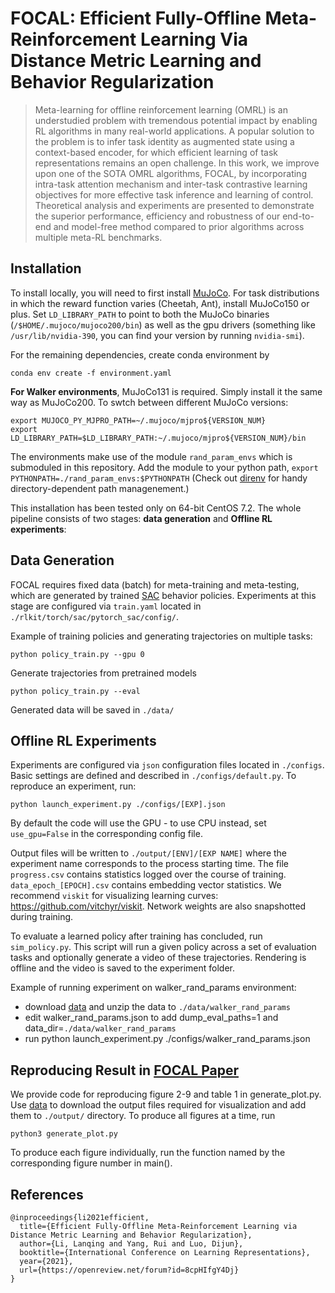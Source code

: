 # FOCAL: Efficient Fully-Offline Meta-Reinforcement Learning Via Distance Metric Learning and Behavior Regularization

> Meta-learning for offline reinforcement learning (OMRL) is an understudied problem with tremendous potential impact by enabling RL algorithms in many real-world applications. A popular solution to the problem is to infer task identity as augmented state using a context-based encoder, for which efficient learning of task representations remains an open challenge. In this work, we improve upon one of the SOTA OMRL algorithms, FOCAL, by incorporating intra-task attention mechanism and inter-task contrastive learning objectives for more effective task inference and learning of control. Theoretical analysis and experiments are presented to demonstrate the superior performance, efficiency and robustness of our end-to-end and model-free method compared to prior algorithms across multiple meta-RL benchmarks.

## Installation
To install locally, you will need to first install [MuJoCo](https://www.roboti.us/index.html). For task distributions in which the reward function varies (Cheetah, Ant), install MuJoCo150 or plus. Set `LD_LIBRARY_PATH` to point to both the MuJoCo binaries (`/$HOME/.mujoco/mujoco200/bin`) as well as the gpu drivers (something like `/usr/lib/nvidia-390`, you can find your version by running `nvidia-smi`).

For the remaining dependencies, create conda environment by
```
conda env create -f environment.yaml
```

<!-- For task distributions where the transition function (dynamics)  varies  -->

**For Walker environments**, MuJoCo131 is required.
Simply install it the same way as MuJoCo200. To swtch between different MuJoCo versions:

```
export MUJOCO_PY_MJPRO_PATH=~/.mujoco/mjpro${VERSION_NUM}
export LD_LIBRARY_PATH=$LD_LIBRARY_PATH:~/.mujoco/mjpro${VERSION_NUM}/bin
``` 

The environments make use of the module `rand_param_envs` which is submoduled in this repository. Add the module to your python path, `export PYTHONPATH=./rand_param_envs:$PYTHONPATH` (Check out [direnv](https://direnv.net/) for handy directory-dependent path managenement.)


This installation has been tested only on 64-bit CentOS 7.2. The whole pipeline consists of two stages: **data generation** and **Offline RL experiments**:

## Data Generation

FOCAL requires fixed data (batch) for meta-training and meta-testing, which are generated by trained [SAC](https://arxiv.org/pdf/1801.01290.pdf) behavior policies. Experiments at this stage are configured via `train.yaml` located in `./rlkit/torch/sac/pytorch_sac/config/`.  

Example of training policies and generating trajectories on multiple tasks:

```
python policy_train.py --gpu 0
```

Generate trajectories from pretrained models

```
python policy_train.py --eval
```

Generated data will be saved in `./data/`

## Offline RL Experiments
Experiments are configured via `json` configuration files located in `./configs`. Basic settings are defined and described in `./configs/default.py`. To reproduce an experiment, run: 
```
python launch_experiment.py ./configs/[EXP].json
```
By default the code will use the GPU - to use CPU instead, set `use_gpu=False` in the corresponding config file.

Output files will be written to `./output/[ENV]/[EXP NAME]` where the experiment name corresponds to the process starting time. The file `progress.csv` contains statistics logged over the course of training. `data_epoch_[EPOCH].csv` contains embedding vector statistics. We recommend `viskit` for visualizing learning curves: https://github.com/vitchyr/viskit. Network weights are also snapshotted during training.

To evaluate a learned policy after training has concluded, run `sim_policy.py`. This script will run a given policy across a set of evaluation tasks and optionally generate a video of these trajectories. Rendering is offline and the video is saved to the experiment folder.

Example of running experiment on walker_rand_params environment:

- download [data](https://drive.google.com/file/d/1dO77Qh0-0gk_rPF2wSp7hzjG_JfImuAz/view?usp=sharing) and unzip the data to `./data/walker_rand_params`
- edit walker_rand_params.json to add dump_eval_paths=1 and data_dir=`./data/walker_rand_params`
- run python launch_experiment.py ./configs/walker_rand_params.json

## Reproducing Result in [FOCAL Paper](https://openreview.net/forum?id=8cpHIfgY4Dj)

We provide code for reproducing figure 2-9 and table 1 in generate_plot.py. Use [data](https://drive.google.com/file/d/1ZOF68UHCVAHPPEJBbYutfXpBD567J20U/view?usp=sharing) to download the output files required for visualization and add them to `./output/` directory. To produce all figures at a time, run
```
python3 generate_plot.py
```

To produce each figure individually, run the function named by the corresponding figure number in main().

## References

```
@inproceedings{li2021efficient,
  title={Efficient Fully-Offline Meta-Reinforcement Learning via Distance Metric Learning and Behavior Regularization},
  author={Li, Lanqing and Yang, Rui and Luo, Dijun},
  booktitle={International Conference on Learning Representations},
  year={2021},
  url={https://openreview.net/forum?id=8cpHIfgY4Dj}
}
```


